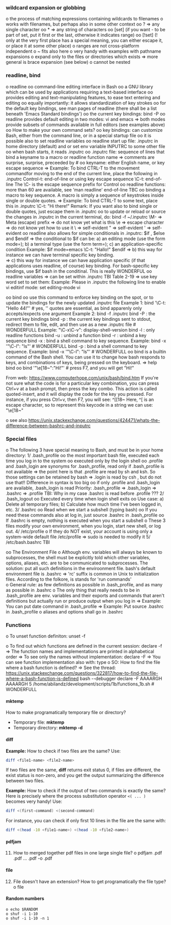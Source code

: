 ### wildcard expansion or globbing

 o the process of matching expressions containing wildcards to filenames
 o works with filenames, but perhaps also in some other context
   oo ? => any single character
   oo * => any string of characters
   oo [set] (if you want - to be part of set, put it first or the last, otherwise it indicates range)
   oo [!set] (! only at the very first place has a special meaning, you can either escape it, or place it at some other place)
  o ranges are not cross-platform independent
o ~ fits also here
o very handy with examples with pathname expansions
o expand only to the files or directories which exists => more general is brace expansion (see below)
o cannot be nested













### readline, bind

o readline
   oo command-line editing interface in Bash
   oo a GNU library which can be used by applications requiring a text-based interface
   oo provides editing and text-manipulating features, to ease text entering and editing
   oo equally importantly: it allows standardization of key strokes
   oo for the default key bindings, see man pages of readline (there shall be a list beneath 'Emacs Standard bindings')
   oo the current key bindings: bind -P
   oo readline provides default editing in two modes: vi and emacs
        => both modes provide subsets of commands available in full editors (see examples above)
   oo How to make your own command sets?
   oo key bindings: can customize Bash, either from the command line, or in a special startup file
   oo it is possible also to set readline variables
   oo readline start up file: .inputrc in home directory (default) and  or set env variable INPUTRC to some other file 
   oo when bash starts, it reads .inputrc
   oo .inputrc file: sequence of lines that bind a keyname to a macro or readline function name
         => comments are surprise, surprise, preceeded by #
   oo keyname: either English name, or key escape sequence
   => Example: To bind CTRL-T to the movement commandfor moving to the end of the current line, place the following in .inputrc
        Control-t: end-of-line
  or using key escape sequence
        \C-t: end-of-line
  The \C- is the escape sequence prefix for Control
  oo readline functions: more than 60 are available, see 'man readline'
      end-of-line
      TBC
  oo binding a macro to key sequence. A macro is simply a sequence of keystrokes inside single or double quotes. 
  => Example:  To bind CTRL-T to some text, place this in .inputrc 
       \C-t: "Hi there!"
        Remark: If you want also to bind single or double quotes, just escape them in .inputrc
  oo to update or reload or source the changes in .inputrc in the current terminal, do:
       bind -f  ~/.inputrc
       \M- => Meta (escape) prefix => do not know yet what is this
       \e => escape character => do not know yet how to use it
       \\ => self-evident
       \" => self-evident 
       \'  => self-evident
  oo readline also allows for simple conditionals in .inputrc: $if , $else and $endif
        => the conditional to $if can be: a) an editing mode (use the form mode=); b) a terminal type (use the form term=); c) an application-specific condition
        Example: 
        $if mode=emacs
        \C-t: "Hallo!"
        $endif
        => b) this way for instance we can have terminal specific key binding.  
        => c) this way for instance we can have application specific (if that applications uses readline, of course) key binding. For bash-specific key bindings, use $if bash in the conditinal. This is really WONDERFUL
  oo readline variables 
        => can be set within  .inputrc
     TBI Table 2-19
        => use key word set to set them: 
              Example: Please in .inputrc the following line to enable vi editinf mode:
              set editing-mode vi 

  oo bind
        oo use this command to enforce key binding on the spot, or to update the bindings for the newly updated .inputrc file
        Example 1: bind '\C-t: "Hello 44!"' # yes, '' quotes are essential, as bind apparenly only accepts/expects one argument
        Example 2: bind -f .inputrc
        bind -P : the current key bindings
        bind -p : the current key bindings sent to stdout, redirect them to file, edit, and then use as a new .inputrc file # WONDERFULL
                        Example: "\C-x\C-v": display-shell-version
        bind -l : only readline functions
        bind -u : unbind a function
        bind -r : unbind a key sequence
        bind -x : bind a shell command to key sequence. Example:  bind -x '"\C-l": "ls"' # WONDERFULL
        bind -p : bind a shell command to key sequence. Example:  bind -x '"\C-l": "ls"' # WONDERFULL
       oo bind is a builtin command of the Bash shell. You can use it to change how bash responds to keys, and combinations of keys, being pressed on the keyboard.
            => help bind
       oo bind '"\e[18~":"Hi!"' # press F7, and you will get "Hi!"

From web: https://www.computerhope.com/unix/bash/bind.htm
If you're not sure what the code is for a particular key combination, you can press Ctrl+v at a bash prompt, then press the key combo. This action is called quoted-insert, and it will display the code for the key you pressed. For instance, if you press Ctrl+v, then F7, you will see:
^[[18~
Here, ^[ is an escape character, so to represent this keycode in a string we can use:
"\e[18~"

o see also <https://unix.stackexchange.com/questions/424471/whats-the-difference-between-bashrc-and-inputrc>









### Special files

o The following 3 have special meaning to Bash, and must be in your home directory:
1/ .bash_profile
     oo the most important bash file, executed each time you log in to the system
     oo executed only by the login shell
     oo .profile and .bash_login are synonyms for .bash_profile, read only if .bash_profile is not available
           => the point here is that .profile are read by sh and ksh. So those settings can be retained by bash
           => .login is read by csh , but do not use that!! Difference in syntax is too big
     oo if only .profile and .bash_login are available, .bash_login is read 
     Priority:
     .bash_profile => .bash_login => .bashrc => .profile
     TBI: Why in my case .bashrc is read before .profile ???
2/ .bash_logout
     oo Executed every time when login shell exits
     oo Use case: a) Delete all temporary files; b) Calculate how much time I've been logged in, etc.
3/ .bashrc
     oo Read when we start a subshell (typing bash)
     oo If you need these commands also at log in, just source .bashrc in .bash_profile
     oo If .bashrc is empty, nothing is executed when you start a subshell 
o These 3 files modify your own environment, when you login, start new shell, or log out.
4/ /etc/profile
o If they do NOT exist, your account is using only a system-wide default file /etc/profile
   => sudo is needed to modify it
5/ /etc/bash.bashrc TBI

oo The Environment File
o Although env. variables will always be known to subprocesses, the shell must be explicitly told which other variables, options, aliases, etc. are to be communicated to subprocesses. The solution: put all such definitions in the enviroonment file. bash's default environment file is .bashrc
   => 'rc' suffix is common in Unix to initialization files. According to the folkore, is stands for 'run commands'  
o General rule: as few definitions as possible in .bash_profile, and as many as possible in .bashrc
o The only thing that really needs to be in .bash_profile are env. variables and their exports and commands that aren't definitions but actually run or produce output when you log in
    => Example: You can put date command in .bash_profile
    => Example: Put source .bashrc in .bash_profile
o aliases and options shall go in .bashrc













### Functions

o To unset function definiton: unset -f <funcname>

o To find out which functions are defined in the current session: declare -f
    => The function names and implementations are printed in alphabetical order
    => To see only the names without implementation: declare -F 
    => You can see function implementation also with: type <funcname>
o SO: How to find the file where a bash function is defined? => See the thread: https://unix.stackexchange.com/questions/322817/how-to-find-the-file-where-a-bash-function-is-defined
    bash --debugger
    declare -F AAAARGH
    AAAARGH 5 /home/abilandz/development/scripts/1b/functions_1b.sh # WONDERFULL









#### mktemp

How to make programatically temporary file or directory? 

- Temporary file: **mktemp**
- Temporary directory: **mktemp -d**













#### diff

**Example:** How to check if two files are the same?  Use: 

```bash
diff <file1-name> <file2-name>
```

If two files are the same, **diff** returns exit status 0, if files are different, the exist status is non-zero, and you get the output summarizing the difference between two files.

**Example:** How to check if the output of two commands is exactly the same? Here is precisely where the process substitution operator ```<( ... )``` becomes very handy! Use: 

```bash
diff <(first-command) <(second-command)
```

For instance, you can check if only first 10 lines in the file are the same with:

```bash
diff <(head -10 <file1-name>) <(head -10 <file2-name>)
```













#### **pdfjam**
11) How to merged together pdf files in one large single file?
    o pdfjam <file1>.pdf <file2>.pdf ... <fileN>.pdf -o <merged-file-name>.pdf









#### **file**
12) File doesn't have an extension? How to get programatically the file type?
    o file <file-name>







#### **Random numbers**
    o echo $RANDOM    
    o shuf -i 1-10
    o shuf -i 1-10 -n 1
